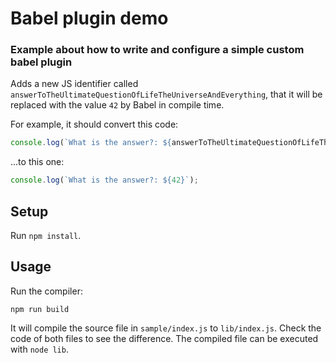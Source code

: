# Babel plugin demo

### Example about how to write and configure a simple custom babel plugin

Adds a new JS identifier called `answerToTheUltimateQuestionOfLifeTheUniverseAndEverything`, that it will be replaced with the value `42` by Babel in compile time.

For example, it should convert this code:

```js
console.log(`What is the answer?: ${answerToTheUltimateQuestionOfLifeTheUniverseAndEverything}`);
```

...to this one:

```js
console.log(`What is the answer?: ${42}`);
```

## Setup

Run `npm install`.

## Usage

Run the compiler:

```
npm run build
```

It will compile the source file in `sample/index.js` to `lib/index.js`. Check the code of both files to see the difference. The compiled file can be executed with `node lib`.
